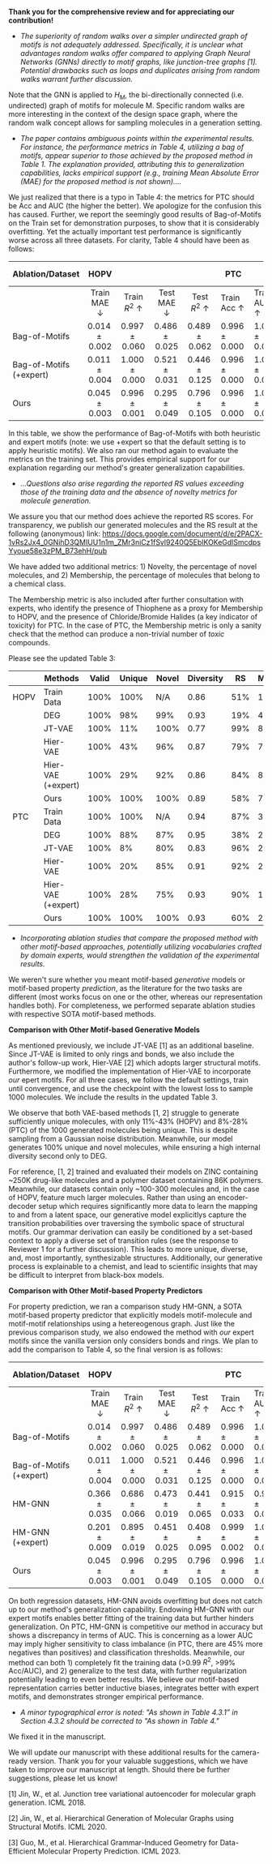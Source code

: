 <!---
*[Strengths]*

* *The paper features extensive experimental validation, covering property prediction, and molecule generation, and includes three ablation studies along with qualitative analysis. These comprehensive experiments effectively demonstrate the method's efficacy.*

Thank you for recognizing our method's efficacy, as demonstrated by comprehensive experiments, ablation studies, and qualitative analysis.

* *The clarity of figures, the inclusion of appropriate examples, and the visualization of results significantly facilitate comprehension of the proposed method.*

Thank you for acknowledging the efforts we made to facilitate clarity and comprehension of our method.

*[Weaknesses]*

-->

**Thank you for the comprehensive review and for appreciating our contribution!**

* *The superiority of random walks over a simpler undirected graph of motifs is not adequately addressed. Specifically, it is unclear what advantages random walks offer compared to applying Graph Neural Networks (GNNs) directly to motif graphs, like junction-tree graphs [1]. Potential drawbacks such as loops and duplicates arising from random walks warrant further discussion.*


Note that the GNN is applied to $H_M$, the bi-directionally connected (i.e. undirected) graph of motifs for molecule M. Specific random walks are more interesting in the context of the design space graph, where the random walk concept allows for sampling molecules in a generation setting. 

* *The paper contains ambiguous points within the experimental results. For instance, the performance metrics in Table 4, utilizing a bag of motifs, appear superior to those achieved by the proposed method in Table 1. The explanation provided, attributing this to generalization capabilities, lacks empirical support (e.g., training Mean Absolute Error (MAE) for the proposed method is not shown)....*

We just realized that there is a typo in Table 4: the metrics for PTC should be Acc and AUC (the higher the better). We apologize for the confusion this has caused. Further, we report the seemingly good results of Bag-of-Motifs on the Train set for demonstration purposes, to show that it is considerably overfitting. Yet the actually important test performance is significantly worse across all three datasets. For clarity, Table 4 should have been as follows:

| Ablation/Dataset        |          HOPV          |                        |                       |                       | PTC                  |                      |                     |                     | Group Contribution     |                        |                       |                       |
|-------------------------|:----------------------:|:----------------------:|:---------------------:|:---------------------:|----------------------|----------------------|---------------------|---------------------|------------------------|------------------------|-----------------------|-----------------------|
|                         | Train MAE $\downarrow$ | Train $R^2$ $\uparrow$ | Test MAE $\downarrow$ | Test $R^2$ $\uparrow$ | Train Acc $\uparrow$ | Train AUC $\uparrow$ | Test Acc $\uparrow$ | Test AUC $\uparrow$ | Train MAE $\downarrow$ | Train $R^2$ $\uparrow$ | Test MAE $\downarrow$ | Test $R^2$ $\uparrow$ |
| Bag-of-Motifs           | $0.014 \pm 0.002$      | $0.997 \pm 0.060$      | $0.486 \pm 0.025$     | $0.489 \pm 0.062$     | $0.996 \pm 0.000$    | $1.000 \pm 0.000$    | $0.529 \pm 0.031$   | $0.609 \pm 0.031$   | $0.000 \pm 0.000$      | $1.000 \pm 0.000$      | $0.481 \pm 0.174$     | $0.257 \pm 0.453$     |
| Bag-of-Motifs (+expert) | $0.011 \pm 0.004$      | $1.000 \pm 0.000$      | $0.521 \pm 0.031$     | $0.446 \pm 0.125$     | $0.996 \pm 0.000$    | $1.000 \pm 0.000$    | $0.581 \pm 0.018$   | $0.612 \pm 0.029$   | $0.000 \pm 0.000$      | $1.000 \pm 0.000$      | $0.493 \pm 0.143$     | $0.214 \pm 0.404$     |
| Ours                    | $0.045 \pm 0.003$      | $0.996 \pm 0.001$      | $0.295 \pm 0.049$     | $0.796 \pm 0.105$     | $0.996 \pm 0.000$    | $1.000 \pm 0.000$    | $0.705 \pm 0.007$   | $0.711 \pm 0.018$   | $0.028 \pm 0.007$      | $0.998 \pm 0.002$      | $0.222 \pm 0.079$     | $0.819 \pm 0.137$     |

In this table, we show the performance of Bag-of-Motifs with both heuristic and expert motifs (note: we use +expert so that the default setting is to apply heuristic motifs). We also ran our method again to evaluate the metrics on the training set. This provides empirical support for our explanation regarding our method's greater generalization capabilities. 

* *...Questions also arise regarding the reported RS values exceeding those of the training data and the absence of novelty metrics for molecule generation.*

We assure you that our method does achieve the reported RS scores. For transparency, we publish our generated molecules and the RS result at the following (anonymous) link: https://docs.google.com/document/d/e/2PACX-1vRs2Jx4_0GNihD3QMIUU1n1m_ZMr3niCz1fSvl9240Q5EblKOKeGdlSmcdpsYyoue58e3zPM_B73ehH/pub

We have added two additional metrics: 1) Novelty, the percentage of novel molecules, and 2) Membership, the percentage of molecules that belong to a chemical class. 

The Membership metric is also included after further consultation with experts, who identify the presence of Thiophene as a proxy for Membership to HOPV, and the presence of Chloride/Bromide Halides (a key indicator of toxicity) for PTC. In the case of PTC, the Membership metric is only a sanity check that the method can produce a non-trivial number of *toxic* compounds.

Please see the updated Table 3:

|      | Methods            | Valid | Unique | Novel | Diversity | RS  | Memb. |
|------|--------------------|-------|--------|-------|-----------|-----|-------|
| HOPV | Train Data         | 100%  | 100%   | N/A   | 0.86      | 51% | 100%  |
|      | DEG                | 100%  | 98%    | 99%   | 0.93      | 19% | 46%   |
|      | JT-VAE             | 100%  | 11%    | 100%  | 0.77      | 99% | 84%   |
|      | Hier-VAE           | 100%  | 43%    | 96%   | 0.87      | 79% | 76%   |
|      | Hier-VAE (+expert) | 100%  | 29%    | 92%   | 0.86      | 84% | 82%   |
|      | Ours               | 100%  | 100%   | 100%  | 0.89      | 58% | 71%   |
| PTC  | Train Data         | 100%  | 100%   | N/A   | 0.94      | 87% | 30%   |
|      | DEG                | 100%  | 88%    | 87%   | 0.95      | 38% | 27%   |
|      | JT-VAE             | 100%  | 8%     | 80%   | 0.83      | 96% | 27%   |
|      | Hier-VAE           | 100%  | 20%    | 85%   | 0.91      | 92% | 25%   |
|      | Hier-VAE (+expert) | 100%  | 28%    | 75%   | 0.93      | 90% | 17%   |
|      | Ours               | 100%  | 100%   | 100%  | 0.93      | 60% | 22%   |


* *Incorporating ablation studies that compare the proposed method with other motif-based approaches, potentially utilizing vocabularies crafted by domain experts, would strengthen the validation of the experimental results.*

We weren't sure whether you meant motif-based *generative* models or motif-based property *prediction*, as the literature for the two tasks are different (most works focus on one or the other, whereas our representation handles both). For completeness, we performed separate ablation studies with respective SOTA motif-based methods.

<strong>Comparison with Other Motif-based Generative Models</strong>

As mentioned previously, we include JT-VAE [1] as an additional baseline. Since JT-VAE is limited to only rings and bonds, we also include the author's follow-up work, Hier-VAE [2] which adopts larger structural motifs. Furthermore, we modified the implementation of Hier-VAE to incorporate *our* epert motifs. For all three cases, we follow the default settings, train until convergence, and use the checkpoint with the lowest loss to sample 1000 molecules. We include the results in the updated Table 3.

We observe that both VAE-based methods [1, 2] struggle to generate sufficiently unique molecules, with only 11%-43% (HOPV) and 8%-28% (PTC) of the 1000 generated molecules being unique. This is despite sampling from a Gaussian noise distribution. Meanwhile, our model generates 100% unique and novel molecules, while ensuring a high internal diversity second only to DEG. 

For reference, [1, 2] trained and evaluated their models on ZINC containing ~250K drug-like molecules and a polymer dataset containing 86K polymers. Meanwhile, our datasets contain only ~100-300 molecules and, in the case of HOPV, feature much larger molecules. Rather than using an encoder-decoder setup which requires significantly more data to learn the mapping to and from a latent space, our generative model explicitlys capture the transition probabilities over traversing the symbolic space of structural motifs. Our grammar derivation can easily be conditioned by a set-based context to apply a diverse set of transition rules (see the response to Reviewer 1 for a further discussion). This leads to more unique, diverse, and, most importantly, synthesizable structures. Additionally, our generative process is explainable to a chemist, and lead to scientific insights that may be difficult to interpret from black-box models.

<strong>Comparison with Other Motif-based Property Predictors</strong>

For property prediction, we ran a comparison study HM-GNN, a SOTA motif-based property predictor that explicitly models motif-molecule and motif-motif relationships using a hetereogenous graph. Just like the previous comparison study, we also endowed the method with *our* expert motifs since the vanilla version only considers bonds and rings. We plan to add the comparison to Table 4, so the final version is as follows:

| Ablation/Dataset        |          HOPV          |                        |                       |                       | PTC                  |                      |                     |                     | Group Contribution     |                        |                       |                       |
|-------------------------|:----------------------:|:----------------------:|:---------------------:|:---------------------:|----------------------|----------------------|---------------------|---------------------|------------------------|------------------------|-----------------------|-----------------------|
|                         | Train MAE $\downarrow$ | Train $R^2$ $\uparrow$ | Test MAE $\downarrow$ | Test $R^2$ $\uparrow$ | Train Acc $\uparrow$ | Train AUC $\uparrow$ | Test Acc $\uparrow$ | Test AUC $\uparrow$ | Train MAE $\downarrow$ | Train $R^2$ $\uparrow$ | Test MAE $\downarrow$ | Test $R^2$ $\uparrow$ |
| Bag-of-Motifs           | $0.014 \pm 0.002$      | $0.997 \pm 0.060$      | $0.486 \pm 0.025$     | $0.489 \pm 0.062$     | $0.996 \pm 0.000$    | $1.000 \pm 0.000$    | $0.529 \pm 0.031$   | $0.609 \pm 0.031$   | $0.000 \pm 0.000$      | $1.000 \pm 0.000$      | $0.481 \pm 0.174$     | $0.257 \pm 0.453$     |
| Bag-of-Motifs (+expert) | $0.011 \pm 0.004$      | $1.000 \pm 0.000$      | $0.521 \pm 0.031$     | $0.446 \pm 0.125$     | $0.996 \pm 0.000$    | $1.000 \pm 0.000$    | $0.581 \pm 0.018$   | $0.612 \pm 0.029$   | $0.000 \pm 0.000$      | $1.000 \pm 0.000$      | $0.493 \pm 0.143$     | $0.214 \pm 0.404$     |
| HM-GNN                  | $0.366 \pm 0.035$      | $0.686 \pm 0.066$      | $0.473 \pm 0.019$     | $0.441 \pm 0.065$     | $0.915 \pm 0.033$    | $0.966 \pm 0.016$    | $0.71 \pm 0.023$    | $0.678 \pm 0.040$   | $0.281 \pm 0.064$      | $0.717 \pm 0.137$      | $0.362 \pm 0.113$     | $0.592 \pm 0.202$     |
| HM-GNN (+expert)        | $0.201 \pm 0.009$      | $0.895 \pm 0.019$      | $0.451 \pm 0.025$     | $0.408 \pm 0.095$     | $0.999 \pm 0.002$    | $1.000 \pm 0.000$    | $0.681 \pm 0.024$   | $0.587 \pm 0.075$   | $0.185 \pm 0.016$      | $0.926 \pm 0.039$      | $0.345 \pm 0.149$     | $0.547 \pm 0.295$     |
| Ours                    | $0.045 \pm 0.003$      | $0.996 \pm 0.001$      | $0.295 \pm 0.049$     | $0.796 \pm 0.105$     | $0.996 \pm 0.000$    | $1.000 \pm 0.000$    | $0.705 \pm 0.007$   | $0.711 \pm 0.018$   | $0.028 \pm 0.007$      | $0.998 \pm 0.002$      | $0.222 \pm 0.079$     | $0.819 \pm 0.137$     |



On both regression datasets, HM-GNN avoids overfitting but does not catch up to our method's generalization capability. Endowing HM-GNN with our expert motifs enables better fitting of the training data but further hinders generalization. On PTC, HM-GNN is competitive our method in accuracy but shows a discrepancy in terms of AUC. This is concerning as a lower AUC may imply higher sensitivity to class imbalance (in PTC, there are 45% more negatives than positives) and classification thresholds. Meanwhile, our method can both 1) completely fit the training data (>0.99 $R^2$, >99% Acc/AUC), and 2) generalize to the test data, with further regularization potentially leading to even better results. We believe our motif-based representation carries better inductive biases, integrates better with expert motifs, and demonstrates stronger empirical performance.


* *A minor typographical error is noted: "As shown in Table 4.3.1” in Section 4.3.2 should be corrected to "As shown in Table 4."*

We fixed it in the manuscript.

We will update our manuscript with these additional results for the camera-ready version. Thank you for your valuable suggestions, which we have taken to improve our manuscript at length. Should there be further suggestions, please let us know!

[1] Jin, W., et al. Junction tree variational autoencoder for molecular graph generation. ICML 2018.

[2] Jin, W., et al. Hierarchical Generation of Molecular Graphs using Structural Motifs. ICML 2020.

[3] Guo, M., et al. Hierarchical Grammar-Induced Geometry for
Data-Efficient Molecular Property Prediction. ICML 2023.
